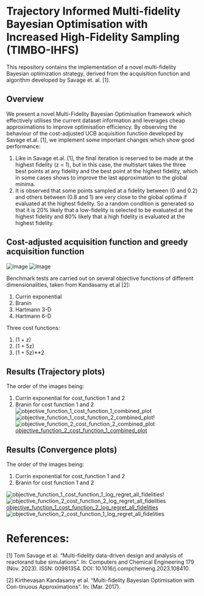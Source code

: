 # Trajectory Informed Multi-fidelity Bayesian Optimisation with Increased High-Fidelity Sampling (TIMBO-IHFS)

This repository contains the implementation of a novel multi-fidelity Bayesian optimization strategy, derived from the acquisition function and algorithm developed by Savage et. al. [1].

## Overview

We present a novel Multi-Fidelity Bayesian Optimisation framework which effectively utilises the current dataset information and leverages cheap approximations to improve optimisation efficiency.
By observing the behaviour of the cost-adjusted UCB acquisition function developed by Savage et.al. [1], we implement some important changes which show good performance:

  1. Like in Savage et.al. [1], the final iteration is reserved to be made at the highest fidelity (z = 1), but in this case, the multistart takes the three best points at any fidelity and the best point at the highest fidelity, which in some cases shows to improve the last approximation to the global minima.
  2. It is observed that some points sampled at a fidelity between (0 and 0.2) and others between (0.8 and 1) are very close to the global optima if evaluated at the highest fidelity. So a random condition is generated so that it is 20% likely that a low-fidelity is selected to be evaluated at the highest fidelity and 80% likely that a high fidelity is evaluated at the highest fidelity.

## Cost-adjusted acquisition function and greedy acquisition function
![image](https://github.com/user-attachments/assets/9982fde7-953b-4310-80d9-e7d81acc0ee9)
![image](https://github.com/user-attachments/assets/1826992d-11e5-4555-8687-a1a288e3c86a)


Benchmark tests are carried out on several objective functions of different dimensionalities, taken from Kandasamy et.al [2]:
1. Currin exponential
2. Branin
3. Hartmann 3-D
4. Hartmann 6-D

Three cost functions:
1. (1 + z)
2. (1 + 5z)
3. (1 + 5z)**2

## Results (Trajectory plots)
The order of the images being:
1. Currin exponential for cost_function 1 and 2
2. Branin for cost function 1 and 2
![objective_function_1_cost_function_1_combined_plot](https://github.com/user-attachments/assets/47599cc5-c3e2-452e-a136-42d2b32c14b9)![objective_function_1_cost_function_2_combined_plot](https://github.com/user-attachments/assets/0e26984f-1be9-4c6c-a31b-2539535efcec)!![objective_function_2_cost_function_2_combined_plot](https://github.com/user-attachments/assets/ed61d2b1-5e64-4118-8400-cd8d3f08eb11)
[objective_function_2_cost_function_1_combined_plot](https://github.com/user-attachments/assets/9960480e-d51b-4f69-ab13-c65542eeff97)

## Results (Convergence plots)
The order of the images being:
1. Currin exponential for cost_function 1 and 2
2. Branin for cost function 1 and 2


![objective_function_1_cost_function_1_log_regret_all_fidelities](https://github.com/user-attachments/assets/c7ba1e77-2575-46dd-b8b9-43568cf75972)!![objective_function_2_cost_function_2_log_regret_all_fidelities](https://github.com/user-attachments/assets/213af2f6-f469-4920-b783-6a2e3faf8d4a)
[objective_function_1_cost_function_2_log_regret_all_fidelities](https://github.com/user-attachments/assets/09f513db-7f00-4812-839f-a1758eea6993)![objective_function_2_cost_function_1_log_regret_all_fidelities](https://github.com/user-attachments/assets/27146092-88d0-4d6a-80b0-6b77ca4b9e28)






# References:
[1] Tom Savage et al. “Multi-fidelity data-driven design and analysis of reactorand tube simulations”. In: Computers and Chemical Engineering 179 (Nov. 2023). ISSN: 00981354. DOI: 10.1016/j.compchemeng.2023.108410.

[2] Kirthevasan Kandasamy et al. “Multi-fidelity Bayesian Optimisation with Con-tinuous Approximations”. In: (Mar. 2017).

